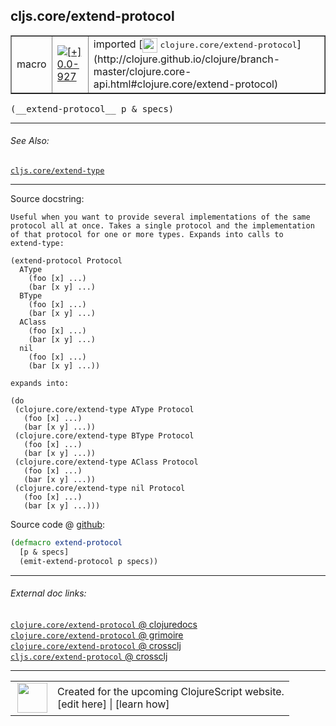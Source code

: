 ## cljs.core/extend-protocol



 <table border="1">
<tr>
<td>macro</td>
<td><a href="https://github.com/cljsinfo/cljs-api-docs/tree/0.0-927"><img valign="middle" alt="[+] 0.0-927" title="Added in 0.0-927" src="https://img.shields.io/badge/+-0.0--927-lightgrey.svg"></a> </td>
<td>
imported [<img height="24px" valign="middle" src="http://i.imgur.com/1GjPKvB.png"> <samp>clojure.core/extend-protocol</samp>](http://clojure.github.io/clojure/branch-master/clojure.core-api.html#clojure.core/extend-protocol)
</td>
</tr>
</table>


 <samp>
(__extend-protocol__ p & specs)<br>
</samp>

---



###### See Also:

[`cljs.core/extend-type`](../cljs.core/extend-type.md)<br>

---


Source docstring:

```
Useful when you want to provide several implementations of the same
protocol all at once. Takes a single protocol and the implementation
of that protocol for one or more types. Expands into calls to
extend-type:

(extend-protocol Protocol
  AType
    (foo [x] ...)
    (bar [x y] ...)
  BType
    (foo [x] ...)
    (bar [x y] ...)
  AClass
    (foo [x] ...)
    (bar [x y] ...)
  nil
    (foo [x] ...)
    (bar [x y] ...))

expands into:

(do
 (clojure.core/extend-type AType Protocol 
   (foo [x] ...) 
   (bar [x y] ...))
 (clojure.core/extend-type BType Protocol 
   (foo [x] ...) 
   (bar [x y] ...))
 (clojure.core/extend-type AClass Protocol 
   (foo [x] ...) 
   (bar [x y] ...))
 (clojure.core/extend-type nil Protocol 
   (foo [x] ...) 
   (bar [x y] ...)))
```


Source code @ [github](https://github.com/clojure/clojure/blob/clojure-1.4.0/src/clj/clojure/core_deftype.clj#L786-L824):

```clj
(defmacro extend-protocol 
  [p & specs]
  (emit-extend-protocol p specs))
```

<!--
Repo - tag - source tree - lines:

 <pre>
clojure @ clojure-1.4.0
└── src
    └── clj
        └── clojure
            └── <ins>[core_deftype.clj:786-824](https://github.com/clojure/clojure/blob/clojure-1.4.0/src/clj/clojure/core_deftype.clj#L786-L824)</ins>
</pre>

-->

---



###### External doc links:

[`clojure.core/extend-protocol` @ clojuredocs](http://clojuredocs.org/clojure.core/extend-protocol)<br>
[`clojure.core/extend-protocol` @ grimoire](http://conj.io/store/v1/org.clojure/clojure/1.7.0-beta3/clj/clojure.core/extend-protocol/)<br>
[`clojure.core/extend-protocol` @ crossclj](http://crossclj.info/fun/clojure.core/extend-protocol.html)<br>
[`cljs.core/extend-protocol` @ crossclj](http://crossclj.info/fun/cljs.core/extend-protocol.html)<br>

---

 <table>
<tr><td>
<img valign="middle" align="right" width="48px" src="http://i.imgur.com/Hi20huC.png">
</td><td>
Created for the upcoming ClojureScript website.<br>
[edit here] | [learn how]
</td></tr></table>

[edit here]:https://github.com/cljsinfo/cljs-api-docs/blob/master/cljsdoc/cljs.core/extend-protocol.cljsdoc
[learn how]:https://github.com/cljsinfo/cljs-api-docs/wiki/cljsdoc-files

<!--

This information was too distracting to show to readers, but I'll leave it
commented here since it is helpful to:

- pretty-print the data used to generate this document
- and show how to retrieve that data



The API data for this symbol:

```clj
{:ns "cljs.core",
 :name "extend-protocol",
 :signature ["[p & specs]"],
 :history [["+" "0.0-927"]],
 :type "macro",
 :related ["cljs.core/extend-type"],
 :full-name-encode "cljs.core/extend-protocol",
 :source {:code "(defmacro extend-protocol \n  [p & specs]\n  (emit-extend-protocol p specs))",
          :title "Source code",
          :repo "clojure",
          :tag "clojure-1.4.0",
          :filename "src/clj/clojure/core_deftype.clj",
          :lines [786 824]},
 :full-name "cljs.core/extend-protocol",
 :clj-symbol "clojure.core/extend-protocol",
 :docstring "Useful when you want to provide several implementations of the same\nprotocol all at once. Takes a single protocol and the implementation\nof that protocol for one or more types. Expands into calls to\nextend-type:\n\n(extend-protocol Protocol\n  AType\n    (foo [x] ...)\n    (bar [x y] ...)\n  BType\n    (foo [x] ...)\n    (bar [x y] ...)\n  AClass\n    (foo [x] ...)\n    (bar [x y] ...)\n  nil\n    (foo [x] ...)\n    (bar [x y] ...))\n\nexpands into:\n\n(do\n (clojure.core/extend-type AType Protocol \n   (foo [x] ...) \n   (bar [x y] ...))\n (clojure.core/extend-type BType Protocol \n   (foo [x] ...) \n   (bar [x y] ...))\n (clojure.core/extend-type AClass Protocol \n   (foo [x] ...) \n   (bar [x y] ...))\n (clojure.core/extend-type nil Protocol \n   (foo [x] ...) \n   (bar [x y] ...)))"}

```

Retrieve the API data for this symbol:

```clj
;; from Clojure REPL
(require '[clojure.edn :as edn])
(-> (slurp "https://raw.githubusercontent.com/cljsinfo/cljs-api-docs/catalog/cljs-api.edn")
    (edn/read-string)
    (get-in [:symbols "cljs.core/extend-protocol"]))
```

-->
